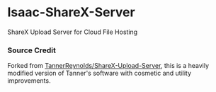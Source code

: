 Isaac-ShareX-Server
=====
ShareX Upload Server for Cloud File Hosting

### Source Credit

Forked from [TannerReynolds/ShareX-Upload-Server](https://github.com/TannerReynolds/ShareX-Upload-Server), this is a heavily modified version of Tanner's software
with cosmetic and utility improvements.
